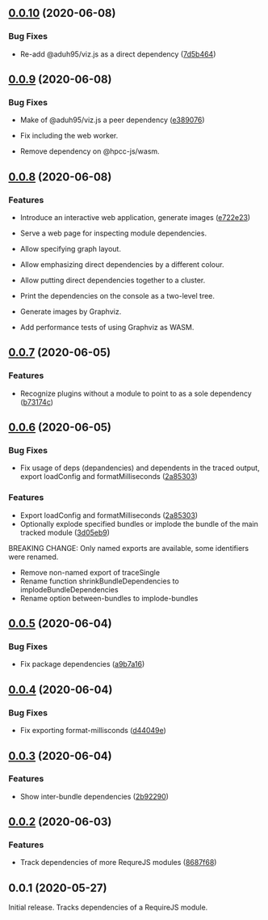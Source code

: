 ## [0.0.10](https://github.com/prantlf/requirejs-dependencies/compare/v0.0.9...v0.0.10) (2020-06-08)

### Bug Fixes

* Re-add @aduh95/viz.js as a direct dependency ([7d5b464](https://github.com/prantlf/requirejs-dependencies/commit/7d5b4646120539d9f312c497edeb6f9500ea8dea))

## [0.0.9](https://github.com/prantlf/requirejs-dependencies/compare/v0.0.8...v0.0.9) (2020-06-08)

### Bug Fixes

* Make of @aduh95/viz.js a peer dependency ([e389076](https://github.com/prantlf/requirejs-dependencies/commit/e3890769cf7cade013aa354a39d5f9bb4e556714))

* Fix including the web worker.
* Remove dependency on @hpcc-js/wasm.

## [0.0.8](https://github.com/prantlf/requirejs-dependencies/compare/v0.0.7...v0.0.8) (2020-06-08)

### Features

* Introduce an interactive web application, generate images ([e722e23](https://github.com/prantlf/requirejs-dependencies/commit/e722e236e03de628038d65e72c539417236db82d))

* Serve a web page for inspecting module dependencies.
* Allow specifying graph layout.
* Allow emphasizing direct dependencies by a different colour.
* Allow putting direct dependencies together to a cluster.
* Print the dependencies on the console as a two-level tree.
* Generate images by Graphviz.
* Add performance tests of using Graphviz as WASM.

## [0.0.7](https://github.com/prantlf/requirejs-dependencies/compare/v0.0.6...v0.0.7) (2020-06-05)

### Features

* Recognize plugins without a module to point to as a sole dependency ([b73174c](https://github.com/prantlf/requirejs-dependencies/commit/b73174c0965ba166b5fe3dfa40ce6541fa962b93))

## [0.0.6](https://github.com/prantlf/requirejs-dependencies/compare/v0.0.5...v0.0.6) (2020-06-05)

### Bug Fixes

* Fix usage of deps (depandencies) and dependents in the traced output, export loadConfig and formatMilliseconds ([2a85303](https://github.com/prantlf/requirejs-dependencies/commit/2a853038b2a041d11182ce3fb0c58db86fd53e32))

### Features

* Export loadConfig and formatMilliseconds ([2a85303](https://github.com/prantlf/requirejs-dependencies/commit/2a853038b2a041d11182ce3fb0c58db86fd53e32))
* Optionally explode specified bundles or implode the bundle of the main tracked module ([3d05eb9](https://github.com/prantlf/requirejs-dependencies/commit/3d05eb943d9f5d5107ad2b3363d19a4dfee59dc4))

BREAKING CHANGE: Only named exports are available, some identifiers were renamed.

* Remove non-named export of traceSingle
* Rename function shrinkBundleDependencies to implodeBundleDependencies
* Rename option between-bundles to implode-bundles

## [0.0.5](https://github.com/prantlf/requirejs-dependencies/compare/v0.0.4...v0.0.5) (2020-06-04)

### Bug Fixes

* Fix package dependencies ([a9b7a16](https://github.com/prantlf/requirejs-dependencies/commit/a9b7a169eb21b1ba20cd9709b5517023bf8f1b92))

## [0.0.4](https://github.com/prantlf/requirejs-dependencies/compare/v0.0.3...v0.0.4) (2020-06-04)

### Bug Fixes

* Fix exporting format-millisconds ([d44049e](https://github.com/prantlf/requirejs-dependencies/commit/d44049e1c92cf836b35c60cea866a95552f0e464))

## [0.0.3](https://github.com/prantlf/requirejs-dependencies/compare/v0.0.2...v0.0.3) (2020-06-04)

### Features

* Show inter-bundle dependencies ([2b92290](https://github.com/prantlf/requirejs-dependencies/commit/2b92290ec95747e146279f2f9d4a16d3d8a26f1b))

## [0.0.2](https://github.com/prantlf/requirejs-dependencies/compare/v0.0.1...v0.0.2) (2020-06-03)

### Features

* Track dependencies of more RequreJS modules ([8687f68](https://github.com/prantlf/requirejs-dependencies/commit/8687f68befe05cd3ac76240073b8c97893ed3892))

## 0.0.1 (2020-05-27)

Initial release. Tracks dependencies of a RequireJS module.
